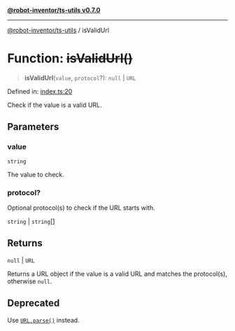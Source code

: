 [**@robot-inventor/ts-utils v0.7.0**](../README.md)

***

[@robot-inventor/ts-utils](../README.md) / isValidUrl

# Function: ~~isValidUrl()~~

> **isValidUrl**(`value`, `protocol`?): `null` \| `URL`

Defined in: [index.ts:20](https://github.com/Robot-Inventor/ts-utils/blob/9a747f55cf7fcfaad244dbba5c7c0d067c049e8b/src/index.ts#L20)

Check if the value is a valid URL.

## Parameters

### value

`string`

The value to check.

### protocol?

Optional protocol(s) to check if the URL starts with.

`string` | `string`[]

## Returns

`null` \| `URL`

Returns a URL object if the value is a valid URL and matches the protocol(s), otherwise `null`.

## Deprecated

Use [`URL.parse()`](https://developer.mozilla.org/docs/Web/API/URL/parse_static) instead.
